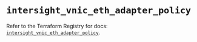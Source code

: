 # `intersight_vnic_eth_adapter_policy`

Refer to the Terraform Registry for docs: [`intersight_vnic_eth_adapter_policy`](https://registry.terraform.io/providers/ciscodevnet/intersight/1.0.71/docs/resources/vnic_eth_adapter_policy).
